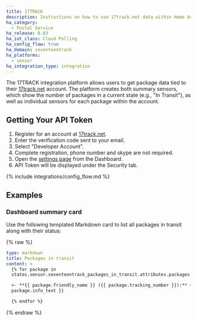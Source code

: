 ```yaml
---
title: 17TRACK
description: Instructions on how to use 17track.net data within Home Assistant
ha_category:
  - Postal Service
ha_release: 0.83
ha_iot_class: Cloud Polling
ha_config_flow: true
ha_domain: seventeentrack
ha_platforms:
  - sensor
ha_integration_type: integration
---
```


The 17TRACK integration platform allows users to get package data tied to their [17track.net](https://api.17track.net/en) account. The platform creates both summary sensors, which show the number of packages in a current state (e.g., "In Transit"), as well as individual sensors for each package within the account.

## Getting Your API Token

1. Register for an account at [17track.net](https://user.17track.net/en/register).
2. Enter the verification code sent to your email.
3. Select "Developer Account".
4. Complete registration, phone number and skype are not required.
6. Open the [settings page](https://api.17track.net/en/admin/settings) from the Dashboard.
7. API Token will be displayed under the Security tab.

{% include integrations/config_flow.md %}

## Examples

### Dashboard summary card

Use the following templated Markdown card to list all packages in transit along with their status:

{% raw %}

```yaml
type: markdown
title: Packages in transit
content: >
  {% for package in
  states.sensor.seventeentrack_packages_in_transit.attributes.packages %}

  >- **{{ package.friendly_name }} ({{ package.tracking_number }}):** {{
  package.info_text }}

  {% endfor %}

```

{% endraw %}
